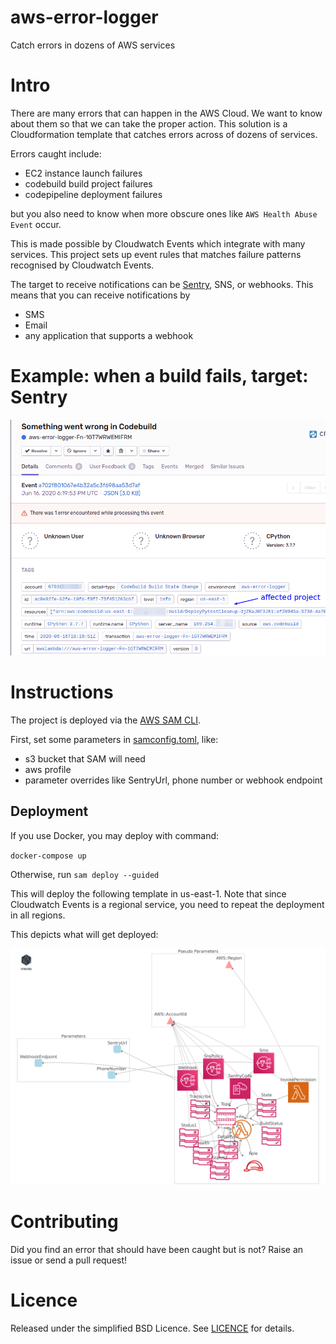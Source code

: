 # aws-error-logger
Catch errors in dozens of AWS services

# Intro
There are many errors that can happen in the AWS Cloud. We want to know about them so that we can take the proper action.
This solution is a Cloudformation template that catches errors across of dozens of services.

Errors caught include:
- EC2 instance launch failures
- codebuild build project failures
- codepipeline deployment failures

but you also need to know when more obscure ones like `AWS Health Abuse Event` occur.

This is made possible by Cloudwatch Events which integrate with many services. This project sets up event rules that matches failure patterns recognised by Cloudwatch Events.

The target to receive notifications can be [Sentry](https://sentry.io/welcome/), SNS, or webhooks. This means that you can receive notifications by
- SMS
- Email
- any application that supports a webhook

# Example: when a build fails, target: Sentry
![](sample-sentry.png)

# Instructions
The project is deployed via the [AWS SAM CLI](https://github.com/awslabs/aws-sam-cli).

First, set some parameters in [samconfig.toml](samconfig.toml), like:
- s3 bucket that SAM will need
- aws profile
- parameter overrides like SentryUrl, phone number or webhook endpoint

## Deployment

If you use Docker, you may deploy with command:

`docker-compose up`

Otherwise, run `sam deploy --guided`

This will deploy the following template in us-east-1. Note that since Cloudwatch Events is a regional service, you need to repeat the deployment in all regions.

This depicts what will get deployed:

![](diagram.png)

# Contributing
Did you find an error that should have been caught but is not? Raise an issue or send a pull request!

# Licence
Released under the simplified BSD Licence. See [LICENCE](/LICENCE) for details.

